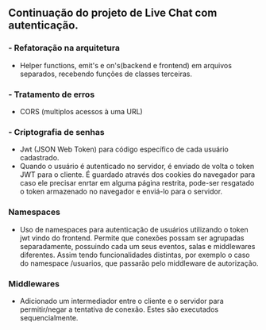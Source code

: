 ## Continuação do projeto de Live Chat com autenticação.

### - Refatoração na arquitetura

- Helper functions, emit's e on's(backend e frontend) em arquivos separados, recebendo funções de classes terceiras.

### - Tratamento de erros

- CORS (multiplos acessos à uma URL)

### - Criptografia de senhas

- Jwt (JSON Web Token) para código específico de cada usuário cadastrado.
- Quando o usuário é autenticado no servidor, é enviado de volta o token JWT para o cliente. É guardado através dos cookies do navegador para caso ele precisar enrtar em alguma página restrita, pode-ser resgatado o token armazenado no navegador e enviá-lo para o servidor.

### Namespaces

- Uso de namespaces para autenticação de usuários utilizando o token jwt vindo do frontend. Permite que conexões possam ser agrupadas separadamente, possuindo cada um seus eventos, salas e middlewares diferentes. Assim tendo funcionalidades distintas, por exemplo o caso do namespace /usuarios, que passarão pelo middleware de autorização.

### Middlewares

- Adicionado um intermediador entre o cliente e o servidor para permitir/negar a tentativa de conexão. Estes são executados sequencialmente.
